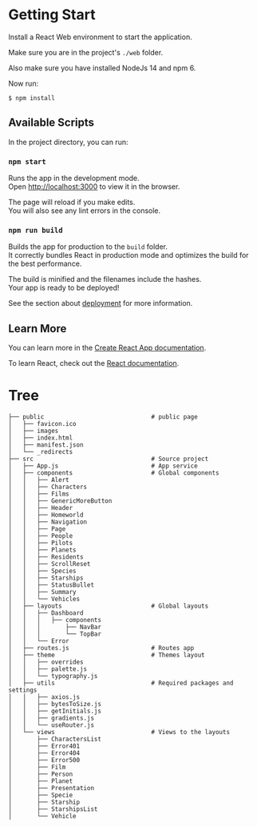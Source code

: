 # Getting Start

Install a React Web environment to start the application.

Make sure you are in the project's ``./web`` folder.

Also make sure you have installed NodeJs 14 and npm 6.

Now run:

```
$ npm install
```

## Available Scripts

In the project directory, you can run:

### `npm start`

Runs the app in the development mode.\
Open [http://localhost:3000](http://localhost:3000) to view it in the browser.

The page will reload if you make edits.\
You will also see any lint errors in the console.

### `npm run build`

Builds the app for production to the `build` folder.\
It correctly bundles React in production mode and optimizes the build for the best performance.

The build is minified and the filenames include the hashes.\
Your app is ready to be deployed!

See the section about [deployment](https://facebook.github.io/create-react-app/docs/deployment) for more information.

## Learn More

You can learn more in the [Create React App documentation](https://facebook.github.io/create-react-app/docs/getting-started).

To learn React, check out the [React documentation](https://reactjs.org/).

# Tree
```
├── public                              # public page
│   ├── favicon.ico
│   ├── images
│   ├── index.html
│   ├── manifest.json
│   └── _redirects
├── src                                 # Source project
│   ├── App.js                          # App service 
│   ├── components                      # Global components
│   │   ├── Alert
│   │   ├── Characters
│   │   ├── Films
│   │   ├── GenericMoreButton
│   │   ├── Header
│   │   ├── Homeworld
│   │   ├── Navigation
│   │   ├── Page
│   │   ├── People
│   │   ├── Pilots
│   │   ├── Planets
│   │   ├── Residents
│   │   ├── ScrollReset
│   │   ├── Species
│   │   ├── Starships
│   │   ├── StatusBullet
│   │   ├── Summary
│   │   └── Vehicles
│   ├── layouts                         # Global layouts
│   │   ├── Dashboard
│   │   │   ├── components
│   │   │       ├── NavBar
│   │   │       └── TopBar
│   │   └── Error
│   ├── routes.js                       # Routes app
│   ├── theme                           # Themes layout
│   │   ├── overrides
│   │   ├── palette.js
│   │   └── typography.js
│   ├── utils                           # Required packages and settings
│   │   ├── axios.js
│   │   ├── bytesToSize.js
│   │   ├── getInitials.js
│   │   ├── gradients.js
│   │   └── useRouter.js
│   └── views                           # Views to the layouts
│       ├── CharactersList
│       ├── Error401
│       ├── Error404
│       ├── Error500
│       ├── Film
│       ├── Person
│       ├── Planet
│       ├── Presentation
│       ├── Specie
│       ├── Starship
│       ├── StarshipsList
│       └── Vehicle
```